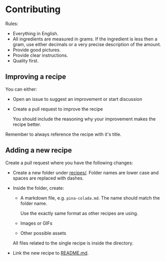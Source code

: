 # Contributing

Rules:

* Everything in English.
* All ingredients are measured in grams. If the ingredient is less then a gram, use either decimals or a very precise description of the amount.
* Provide good pictures.
* Provide clear instructions.
* Quality first.

## Improving a recipe

You can either:

* Open an issue to suggest an improvement or start discussion
* Create a pull request to improve the recipe

    You should include the reasoning why your improvement makes the recipe better.

Remember to always reference the recipe with it's title.

## Adding a new recipe

Create a pull request where you have the following changes:

* Create a new folder under [recipes/](recipes/). Folder names are lower case and spaces are replaced with dashes.
* Inside the folder, create:

    * A markdown file, e.g. `pina-colada.md`. The name should match the folder name.

        Use the exactly same format as other recipes are using.

    * Images or GIFs
    * Other possible assets

    All files related to the single recipe is inside the directory.

* Link the new recipe to [README.md](README.md).
